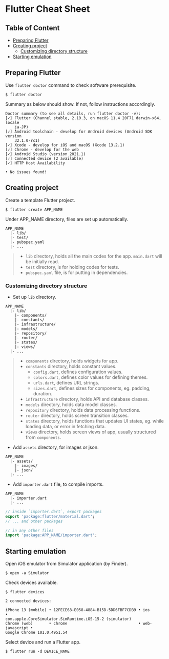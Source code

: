 # Flutter Cheat Sheet <!-- omit in toc -->

## Table of Content <!-- omit in toc -->
- [Preparing Flutter](#preparing-flutter)
- [Creating project](#creating-project)
  - [Customizing directory structure](#customizing-directory-structure)
- [Starting emulation](#starting-emulation)


## Preparing Flutter
Use `flutter doctor` command to check software prerequisite.
```
$ flutter doctor
```

Summary as below should show. If not, follow instructions accordingly.
```
Doctor summary (to see all details, run flutter doctor -v):
[✓] Flutter (Channel stable, 2.10.3, on macOS 11.4 20F71 darwin-x64, locale
    ja-JP)
[✓] Android toolchain - develop for Android devices (Android SDK version
    32.1.0-rc1)
[✓] Xcode - develop for iOS and macOS (Xcode 13.2.1)
[✓] Chrome - develop for the web
[✓] Android Studio (version 2021.1)
[✓] Connected device (2 available)
[✓] HTTP Host Availability

• No issues found!
```


## Creating project
Create a template Flutter project.
```
$ flutter create APP_NAME
```
Under APP_NAME directory, files are set up automatically.
```
APP_NAME
  |- lib/
  |- test/
  |- pubspec.yaml
  |- ...
```
> - `lib` directory, holds all the main codes for the app. `main.dart` will be initially read.
> - `test` directory, is for holding codes for tests.
> - `pubspec.yaml` file, is for putting in dependencies.

### Customizing directory structure
- Set up `lib` directory.
```
APP_NAME
  |- lib/
    |- components/
    |- constants/
    |- infrastructure/
    |- models/
    |- repository/
    |- router/
    |- states/
    |- views/
  |- ...
```
> - `components` directory, holds widgets for app.
> - `constants` directory, holds constant values.
>   - `config.dart`, defines configuration values.
>   - `colors.dart`, defines color values for defining themes.
>   - `urls.dart`, defines URL strings.
>   - `sizes.dart`, defines sizes for components, eg. padding, duration.
> - `infrastructure` directory, holds API and database classes.
> - `models` directory, holds data model classes.
> - `repository` directory, holds data processing functions.
> - `router` directory, holds screen transition classes.
> - `states` directory, holds functions that updates UI states, eg. while loading data, or error in fetching data.
> - `views` directory, holds screen views of app, usually structured from `components`.

- Add `assets` directory, for images or json.
```
APP_NAME
  |- assets/
    |- images/
    |- json/
  |- ...
```

- Add `importer.dart` file, to compile imports.
```
APP_NAME
  |- importer.dart
  |- ...
```
```dart
// inside `importer.dart`, export packages
export 'package:flutter/material.dart';
// ... and other packages
```
```dart
// in any other files
import 'package:APP_NAME/importer.dart';
```

## Starting emulation
Open iOS emulator from Simulator application (by Finder).
```
$ open -a Simulator
```

Check devices available.
```
$ flutter devices
```
```
2 connected devices:

iPhone 13 (mobile) • 12FECE63-E058-4884-B15D-5DD6FBF7CDB9 • ios            •
com.apple.CoreSimulator.SimRuntime.iOS-15-2 (simulator)
Chrome (web)       • chrome                               • web-javascript •
Google Chrome 101.0.4951.54
```

Select device and run a Flutter app.
```
$ flutter run -d DEVICE_NAME
```
